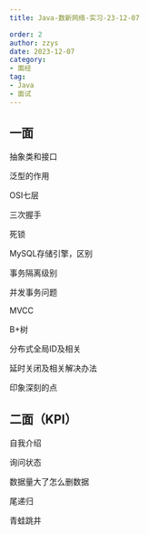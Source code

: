 ```yaml
---
title: Java-数新网络-实习-23-12-07

order: 2
author: zzys
date: 2023-12-07
category:
- 面经
tag:
- Java
- 面试
---
```


## 一面

抽象类和接口

泛型的作用

OSI七层

三次握手

死锁

MySQL存储引擎，区别

事务隔离级别

并发事务问题

MVCC

B+树

分布式全局ID及相关

延时关闭及相关解决办法

印象深刻的点

## 二面（KPI）

自我介绍

询问状态

数据量大了怎么删数据

尾递归

青蛙跳井